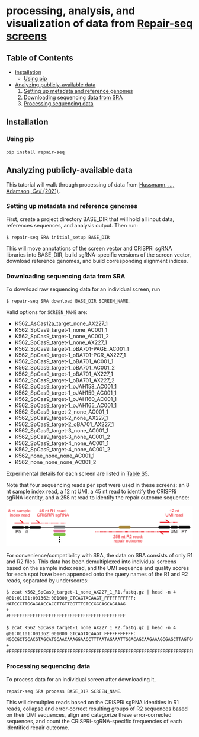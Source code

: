 # processing, analysis, and visualization of data from [Repair-seq screens](https://seq.repair)

Table of Contents
-----------------

* [Installation](#Installation)
    * [Using pip](#Using-pip)
* [Analyzing publicly-available data](#Analyzing-publicly-available-data)
    1. [Setting up metadata and reference genomes](#Setting-up-metadata-and-reference-genomes)
    1. [Downloading sequencing data from SRA](#Downloading-sequencing-data-from-SRA)
    1. [Processing sequencing data](#Processing-sequencing-data)

Installation
------------
### Using pip

```
pip install repair-seq
```

## Analyzing publicly-available data

This tutorial will walk through processing of data from [Hussmann, ..., Adamson, *Cell* (2021)](https://www.sciencedirect.com/science/article/pii/S0092867421011764).


### Setting up metadata and reference genomes

First, create a project directory BASE_DIR that will hold all input data, references sequences, and analysis output. Then run:

`$ repair-seq SRA initial_setup BASE_DIR`

This will move annotations of the screen vector and CRISPRI sgRNA libraries into BASE_DIR, build sgRNA-specific versions of the screen vector, download reference genomes, and build corresponding alignment indices.

### Downloading sequencing data from SRA

To download raw sequencing data for an individual screen, run

`$ repair-seq SRA download BASE_DIR SCREEN_NAME`.

Valid options for `SCREEN_NAME` are:

 - K562_AsCas12a_target_none_AX227_1
 - K562_SpCas9_target-1_none_AC001_1
 - K562_SpCas9_target-1_none_AC001_2
 - K562_SpCas9_target-1_none_AX227_1
 - K562_SpCas9_target-1_oBA701-PAGE_AC001_1
 - K562_SpCas9_target-1_oBA701-PCR_AX227_1
 - K562_SpCas9_target-1_oBA701_AC001_1
 - K562_SpCas9_target-1_oBA701_AC001_2
 - K562_SpCas9_target-1_oBA701_AX227_1
 - K562_SpCas9_target-1_oBA701_AX227_2
 - K562_SpCas9_target-1_oJAH158_AC001_1
 - K562_SpCas9_target-1_oJAH159_AC001_1
 - K562_SpCas9_target-1_oJAH160_AC001_1
 - K562_SpCas9_target-1_oJAH165_AC001_1
 - K562_SpCas9_target-2_none_AC001_1
 - K562_SpCas9_target-2_none_AX227_1
 - K562_SpCas9_target-2_oBA701_AX227_1
 - K562_SpCas9_target-3_none_AC001_1
 - K562_SpCas9_target-3_none_AC001_2
 - K562_SpCas9_target-4_none_AC001_1
 - K562_SpCas9_target-4_none_AC001_2
 - K562_none_none_none_AC001_1
 - K562_none_none_none_AC001_2


Experimental details for each screen are listed in [Table S5](https://ars.els-cdn.com/content/image/1-s2.0-S0092867421011764-mmc5.xlsx). 

Note that four sequencing reads per spot were used in these screens: an 8 nt sample index read, a 12 nt UMI, a 45 nt read to identify the CRISPRi sgRNA identity, and a 258 nt read to identify the repair outcome sequence:

![sequencing read layout](docs/read_layout.png)

For convenience/compatibility with SRA, the data on SRA consists of only R1 and R2 files. This data has been demultiplexed into individual screens based on the sample index read, and the UMI sequence and quality scores for each spot have been appended onto the query names of the R1 and R2 reads, separated by underscores:

```
$ zcat K562_SpCas9_target-1_none_AX227_1_R1.fastq.gz | head -n 4
@01:01101:001362:001000_GTCAGTACAAGT_FFFFFFFFFFF:
NATCCCTTGGAGAACCACCTTGTTGGTTTCTCCGGCAGCAGAAAG
+
#FFFFFFFFFFFFFFFFFFFFFFFFFFFFFFFFFFFFFFFFFFFF

$ zcat K562_SpCas9_target-1_none_AX227_1_R2.fastq.gz | head -n 4
@01:01101:001362:001000_GTCAGTACAAGT_FFFFFFFFFFF:
NGCCGCTGCACGTAGCATGCAACAAAGGAACCTTTAATAGAAATTGGACAGCAAGAAAGCGAGCTTAGTGATACTTGTGGGCCAGGGCAT...
+
#FFFFFFFFFFFFFFFFFFFFFFFFFFFFFFFFFFFFFFFFFFFFFFFFFFFFFFFFFFFFFFFFFFFFFFFFFFFFFFFFFFFFFFFFF...
```

### Processing sequencing data

To process data for an individual screen after downloading it,

`repair-seq SRA process BASE_DIR SCREEN_NAME`.

This will demultplex reads based on the CRISPRi sgRNA identities in R1 reads, collapse and error-correct resulting groups of R2 sequences based on their UMI sequences, align and categorize these error-corrected sequences, and count the CRISPRi-sgRNA-specific frequencies of each identified repair outcome.